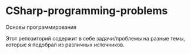 # CSharp-programming-problems
Основы программирования

Этот репозиторий содержит в себе задачи/проблемы на разные темы, которые я подобрал из различных источников.

